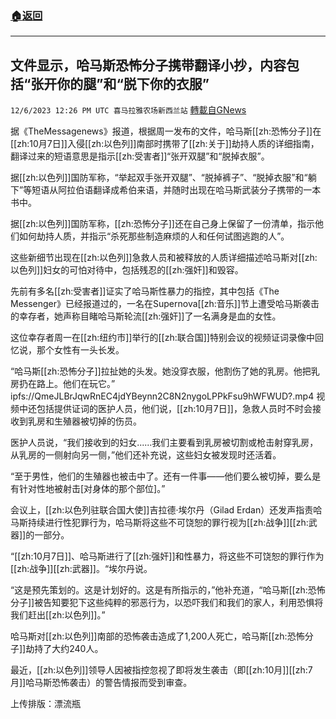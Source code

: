 ###  [:house:返回](README.md)
---


## 文件显示，哈马斯恐怖分子携带翻译小抄，内容包括“张开你的腿”和“脱下你的衣服”
`12/6/2023 12:26 PM UTC 喜马拉雅农场新西兰站` [轉載自GNews](https://gnews.org/articles/2077923)

据《TheMessagenews》报道，根据周一发布的文件，哈马斯[[zh:恐怖分子]]在[[zh:10月7日]]入侵[[zh:以色列]]南部时携带了[[zh:关于]]劫持人质的详细指南，翻译过来的短语意思是指示[[zh:受害者]]“张开双腿”和“脱掉衣服”。

据[[zh:以色列]]国防军称，“举起双手张开双腿”、“脱掉裤子”、“脱掉衣服”和“躺下”等短语从阿拉伯语翻译成希伯来语，并随时出现在哈马斯武装分子携带的一本书中。

据[[zh:以色列]]国防军称，[[zh:恐怖分子]]还在自己身上保留了一份清单，指示他们如何劫持人质，并指示“杀死那些制造麻烦的人和任何试图逃跑的人”。

这些新细节出现在[[zh:以色列]]急救人员和被释放的人质详细描述哈马斯对[[zh:以色列]]妇女的可怕对待中，包括残忍的[[zh:强奸]]和毁容。

先前有多名[[zh:受害者]]证实了哈马斯性暴力的指控，其中包括《The Messenger》已经报道过的，一名在Supernova[[zh:音乐]]节上遭受哈马斯袭击的幸存者，她声称目睹哈马斯轮流[[zh:强奸]]了一名满身是血的女性。

这位幸存者周一在[[zh:纽约市]]举行的[[zh:联合国]]特别会议的视频证词录像中回忆说，那个女性有一头长发。

“哈马斯[[zh:恐怖分子]]拉扯她的头发。她没穿衣服，他割伤了她的乳房。他把乳房扔在路上。他们在玩它。”
ipfs://QmeJLBrJqwRnEC4jdYBeynn2C8N2nygoLPPkFsu9hWFWUD?.mp4
视频中还包括提供证词的医护人员，他们说，[[zh:10月7日]]，急救人员时不时会接收到乳房和生殖器被切掉的伤员。

医护人员说，“我们接收到的妇女......我们主要看到乳房被切割或枪击射穿乳房，从乳房的一侧射向另一侧，”他们还补充说，这些妇女被发现时还活着。

“至于男性，他们的生殖器也被击中了。还有一件事——他们要么被切掉，要么是有针对性地被射击\[对身体的那个部位\]。”

会议上，[[zh:以色列驻联合国大使]]吉拉德·埃尔丹（Gilad Erdan）还发声指责哈马斯持续进行性犯罪行为，哈马斯将这些不可饶恕的罪行视为[[zh:战争]][[zh:武器]]的一部分。

“[[zh:10月7日]]、哈马斯进行了[[zh:强奸]]和性暴力，将这些不可饶恕的罪行作为[[zh:战争]][[zh:武器]]。“埃尔丹说。

“这是预先策划的。这是计划好的。这是有所指示的，”他补充道，“哈马斯[[zh:恐怖分子]]被告知要犯下这些纯粹的邪恶行为，以恐吓我们和我们的家人，利用恐惧将我们赶出[[zh:以色列]]。”

哈马斯对[[zh:以色列]]南部的恐怖袭击造成了1,200人死亡，哈马斯[[zh:恐怖分子]]劫持了大约240人。

最近，[[zh:以色列]]领导人因被指控忽视了即将发生袭击（即[[zh:10月]][[zh:7月]]哈马斯恐怖袭击）的警告情报而受到审查。

上传排版：漂流瓶
